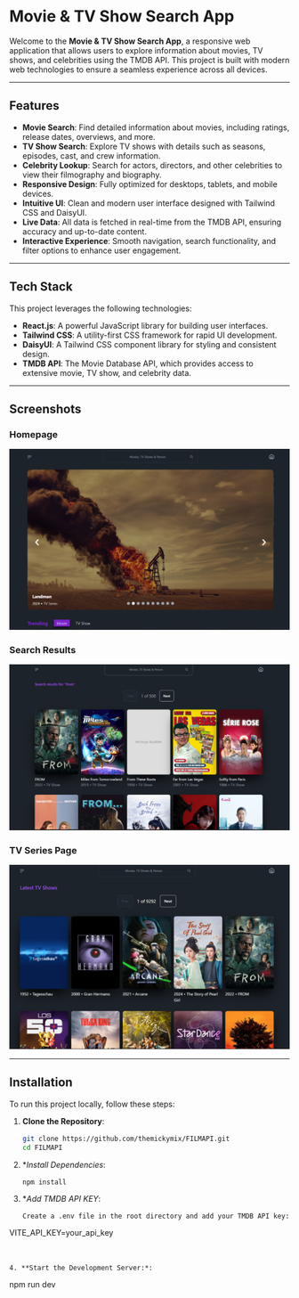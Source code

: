 # Movie & TV Show Search App

Welcome to the **Movie & TV Show Search App**, a responsive web application that allows users to explore information about movies, TV shows, and celebrities using the TMDB API. This project is built with modern web technologies to ensure a seamless experience across all devices.

---

## Features

- **Movie Search**: Find detailed information about movies, including ratings, release dates, overviews, and more.
- **TV Show Search**: Explore TV shows with details such as seasons, episodes, cast, and crew information.
- **Celebrity Lookup**: Search for actors, directors, and other celebrities to view their filmography and biography.
- **Responsive Design**: Fully optimized for desktops, tablets, and mobile devices.
- **Intuitive UI**: Clean and modern user interface designed with Tailwind CSS and DaisyUI.
- **Live Data**: All data is fetched in real-time from the TMDB API, ensuring accuracy and up-to-date content.
- **Interactive Experience**: Smooth navigation, search functionality, and filter options to enhance user engagement.

---

## Tech Stack

This project leverages the following technologies:

- **React.js**: A powerful JavaScript library for building user interfaces.
- **Tailwind CSS**: A utility-first CSS framework for rapid UI development.
- **DaisyUI**: A Tailwind CSS component library for styling and consistent design.
- **TMDB API**: The Movie Database API, which provides access to extensive movie, TV show, and celebrity data.

---

## Screenshots

### Homepage

![Homepage Screenshot](/public/homepage.png)

### Search Results

![Search Results Screenshot](/public/searchpage.png)

### TV Series Page

![TV Series Page Screenshot](/public/tvshowpage.png)

---

## Installation

To run this project locally, follow these steps:

1. **Clone the Repository**:

   ```bash
   git clone https://github.com/themickymix/FILMAPI.git
   cd FILMAPI

   ```

2. \*_Install Dependencies_:

   ```
   npm install

   ```

3. \*_Add TMDB API KEY_:
   ```
   Create a .env file in the root directory and add your TMDB API key:
   ```

VITE_API_KEY=your_api_key

```


4. **Start the Development Server:*:
```

npm run dev

```

```
